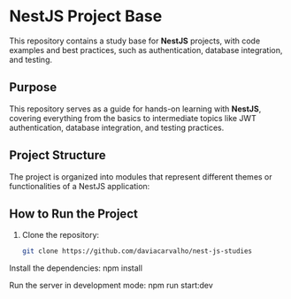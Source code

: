 # NestJS Project Base

This repository contains a study base for **NestJS** projects, with code examples and best practices, such as authentication, database integration, and testing.

## Purpose

This repository serves as a guide for hands-on learning with **NestJS**, covering everything from the basics to intermediate topics like JWT authentication, database integration, and testing practices.

## Project Structure

The project is organized into modules that represent different themes or functionalities of a NestJS application:

## How to Run the Project

1. Clone the repository:
   ```bash
   git clone https://github.com/daviacarvalho/nest-js-studies
   ```

Install the dependencies:
npm install

Run the server in development mode:
npm run start:dev
